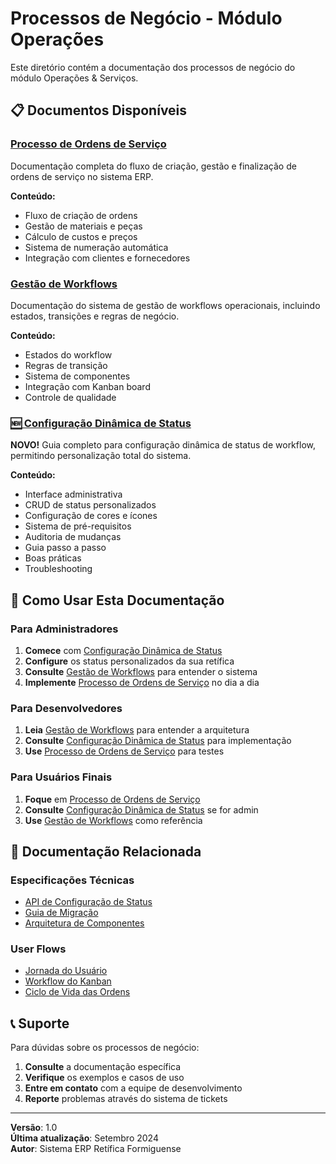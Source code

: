 # Processos de Negócio - Módulo Operações

Este diretório contém a documentação dos processos de negócio do módulo Operações & Serviços.

## 📋 Documentos Disponíveis

### [Processo de Ordens de Serviço](./service-order-process.md)
Documentação completa do fluxo de criação, gestão e finalização de ordens de serviço no sistema ERP.

**Conteúdo:**
- Fluxo de criação de ordens
- Gestão de materiais e peças
- Cálculo de custos e preços
- Sistema de numeração automática
- Integração com clientes e fornecedores

### [Gestão de Workflows](./workflow-management.md)
Documentação do sistema de gestão de workflows operacionais, incluindo estados, transições e regras de negócio.

**Conteúdo:**
- Estados do workflow
- Regras de transição
- Sistema de componentes
- Integração com Kanban board
- Controle de qualidade

### [🆕 Configuração Dinâmica de Status](./dynamic-workflow-status-configuration.md)
**NOVO!** Guia completo para configuração dinâmica de status de workflow, permitindo personalização total do sistema.

**Conteúdo:**
- Interface administrativa
- CRUD de status personalizados
- Configuração de cores e ícones
- Sistema de pré-requisitos
- Auditoria de mudanças
- Guia passo a passo
- Boas práticas
- Troubleshooting

## 🎯 Como Usar Esta Documentação

### Para Administradores
1. **Comece** com [Configuração Dinâmica de Status](./dynamic-workflow-status-configuration.md)
2. **Configure** os status personalizados da sua retífica
3. **Consulte** [Gestão de Workflows](./workflow-management.md) para entender o sistema
4. **Implemente** [Processo de Ordens de Serviço](./service-order-process.md) no dia a dia

### Para Desenvolvedores
1. **Leia** [Gestão de Workflows](./workflow-management.md) para entender a arquitetura
2. **Consulte** [Configuração Dinâmica de Status](./dynamic-workflow-status-configuration.md) para implementação
3. **Use** [Processo de Ordens de Serviço](./service-order-process.md) para testes

### Para Usuários Finais
1. **Foque** em [Processo de Ordens de Serviço](./service-order-process.md)
2. **Consulte** [Configuração Dinâmica de Status](./dynamic-workflow-status-configuration.md) se for admin
3. **Use** [Gestão de Workflows](./workflow-management.md) como referência

## 🔗 Documentação Relacionada

### Especificações Técnicas
- [API de Configuração de Status](../technical-specs/workflow-status-configuration-api.md)
- [Guia de Migração](../technical-specs/workflow-status-migration-guide.md)
- [Arquitetura de Componentes](../technical-specs/component-architecture.md)

### User Flows
- [Jornada do Usuário](../user-flows/operations-user-journey.md)
- [Workflow do Kanban](../user-flows/kanban-workflow.md)
- [Ciclo de Vida das Ordens](../user-flows/order-lifecycle.md)

## 📞 Suporte

Para dúvidas sobre os processos de negócio:
1. **Consulte** a documentação específica
2. **Verifique** os exemplos e casos de uso
3. **Entre em contato** com a equipe de desenvolvimento
4. **Reporte** problemas através do sistema de tickets

---

**Versão**: 1.0  
**Última atualização**: Setembro 2024  
**Autor**: Sistema ERP Retífica Formiguense
